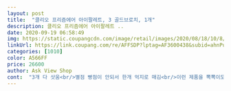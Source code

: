 ```yaml
---
layout: post 
title:  "클리오 프리즘에어 아이팔레트, 3 골드브로치, 1개" 
description: 클리오 프리즘에어 아이팔레트 ..
date: 2020-09-19 06:58:49 
img: https://static.coupangcdn.com/image/retail/images/2020/08/18/10/8/f3f47fb1-fb64-44b7-972d-18b78f891ab7.jpg 
linkUrl: https://link.coupang.com/re/AFFSDP?lptag=AF3600438&subid=ahnPublicAsk&pageKey=1973023203&itemId=3355957787&vendorItemId=71342716398&traceid=V0-113-5245c0c4a893b376 
categories: [1010] 
color: A566FF 
price: 26600 
author: Ask View Shop 
cont:  "3개 다 삿움<br/>별점 빵점이 안되서 한개 억지로 매김<br/>이런 제품을 뽁뽁이도 없이 비닐봉지에 달랑 넣어서 보내 다니요;;;<br/>택배가 제품 이미지를 실추시키네요^^<br/>" 
---
```

